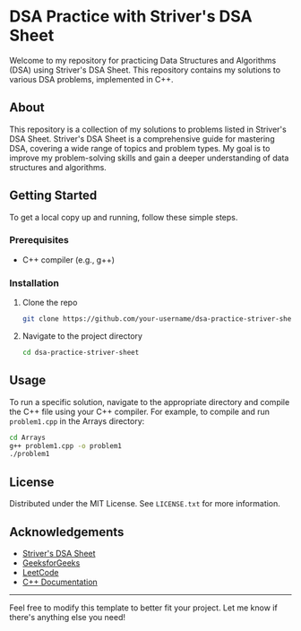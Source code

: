 # DSA Practice with Striver's DSA Sheet

Welcome to my repository for practicing Data Structures and Algorithms (DSA) using Striver's DSA Sheet. This repository contains my solutions to various DSA problems, implemented in C++.

## About

This repository is a collection of my solutions to problems listed in Striver's DSA Sheet. Striver's DSA Sheet is a comprehensive guide for mastering DSA, covering a wide range of topics and problem types. My goal is to improve my problem-solving skills and gain a deeper understanding of data structures and algorithms.

## Getting Started

To get a local copy up and running, follow these simple steps.

### Prerequisites

- C++ compiler (e.g., g++)

### Installation

1. Clone the repo
   ```sh
   git clone https://github.com/your-username/dsa-practice-striver-sheet.git
   ```
2. Navigate to the project directory
   ```sh
   cd dsa-practice-striver-sheet
   ```



## Usage

To run a specific solution, navigate to the appropriate directory and compile the C++ file using your C++ compiler. For example, to compile and run `problem1.cpp` in the Arrays directory:

```sh
cd Arrays
g++ problem1.cpp -o problem1
./problem1
```


## License

Distributed under the MIT License. See `LICENSE.txt` for more information.

## Acknowledgements

- [Striver's DSA Sheet](https://takeuforward.org/interviews/strivers-sde-sheet-top-coding-interview-problems/)
- [GeeksforGeeks](https://www.geeksforgeeks.org/)
- [LeetCode](https://leetcode.com/)
- [C++ Documentation](https://cplusplus.com/)

---

Feel free to modify this template to better fit your project. Let me know if there's anything else you need!
